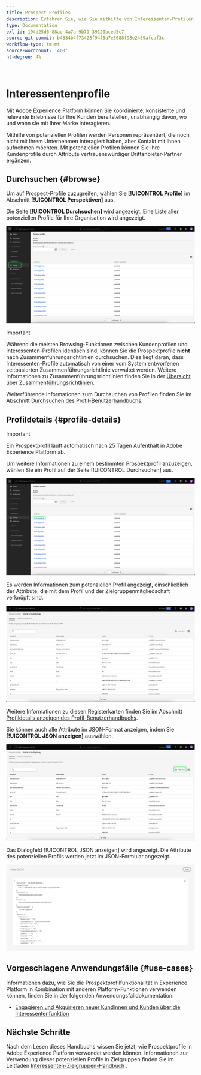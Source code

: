 ```yaml
---
title: Prospect Profiles
description: Erfahren Sie, wie Sie mithilfe von Interessenten-Profilen Informationen über unbekannte Kunden mit Drittanbieterinformationen erfassen und verwenden können.
type: Documentation
exl-id: 194d25d6-88ae-4a7a-9b79-39120bced5c7
source-git-commit: b4334b4f73428f94f5a7e5088f98e2459afcaf3c
workflow-type: tm+mt
source-wordcount: '400'
ht-degree: 4%

---
```


# Interessentenprofile

Mit Adobe Experience Platform können Sie koordinierte, konsistente und relevante Erlebnisse für Ihre Kunden bereitstellen, unabhängig davon, wo und wann sie mit Ihrer Marke interagieren.

Mithilfe von potenziellen Profilen werden Personen repräsentiert, die noch nicht mit Ihrem Unternehmen interagiert haben, aber Kontakt mit Ihnen aufnehmen möchten. Mit potenziellen Profilen können Sie Ihre Kundenprofile durch Attribute vertrauenswürdiger Drittanbieter-Partner ergänzen.

## Durchsuchen {#browse}

Um auf Prospect-Profile zuzugreifen, wählen Sie **[!UICONTROL Profile]** im Abschnitt **[!UICONTROL Perspektiven]** aus.

Die Seite **[!UICONTROL Durchsuchen]** wird angezeigt. Eine Liste aller potenziellen Profile für Ihre Organisation wird angezeigt.

![Die Schaltfläche [!UICONTROL Profile] ist hervorgehoben und zeigt die Seite [!UICONTROL Durchsuchen] für Interessenten-Profile an.](../images/prospect-profile/browse-profiles.png)

>[!IMPORTANT]
>
>Während die meisten Browsing-Funktionen zwischen Kundenprofilen und Interessenten-Profilen identisch sind, können Sie die Prospektprofile **nicht** nach Zusammenführungsrichtlinien durchsuchen. Dies liegt daran, dass Interessenten-Profile automatisch von einer vom System entworfenen zeitbasierten Zusammenführungsrichtlinie verwaltet werden. Weitere Informationen zu Zusammenführungsrichtlinien finden Sie in der [Übersicht über Zusammenführungsrichtlinien](../merge-policies/overview.md).

Weiterführende Informationen zum Durchsuchen von Profilen finden Sie im Abschnitt [Durchsuchen des Profil-Benutzerhandbuchs](./user-guide.md#browse-identity).

## Profildetails {#profile-details}

>[!IMPORTANT]
>
>Ein Prospektprofil läuft automatisch nach 25 Tagen Aufenthalt in Adobe Experience Platform ab.

Um weitere Informationen zu einem bestimmten Prospektprofil anzuzeigen, wählen Sie ein Profil auf der Seite [!UICONTROL Durchsuchen] aus.

![Ein Interessenten-Profil wird auf der Durchsuchen-Seite hervorgehoben.](../images/prospect-profile/select-specific-profile.png)

Es werden Informationen zum potenziellen Profil angezeigt, einschließlich der Attribute, die mit dem Profil und der Zielgruppenmitgliedschaft verknüpft sind.

![Die Seite mit den Profildetails des Interessenten wird angezeigt.](../images/prospect-profile/profile-details.png)

Weitere Informationen zu diesen Registerkarten finden Sie im Abschnitt [Profildetails anzeigen des Profil-Benutzerhandbuchs](./user-guide.md#profile-detail).

Sie können auch alle Attribute im JSON-Format anzeigen, indem Sie **[!UICONTROL JSON anzeigen]** auswählen.

![Die Schaltfläche [!UICONTROL JSON anzeigen] wird auf der Seite mit den potenziellen Profildetails hervorgehoben.](../images/prospect-profile/profile-select-view-json.png)

Das Dialogfeld [!UICONTROL JSON anzeigen] wird angezeigt. Die Attribute des potenziellen Profils werden jetzt im JSON-Formular angezeigt.

![Die Attribute des potenziellen Profils werden im JSON-Formular angezeigt.](../images/prospect-profile/profile-view-json.png)

## Vorgeschlagene Anwendungsfälle {#use-cases}

Informationen dazu, wie Sie die Prospektprofilfunktionalität in Experience Platform in Kombination mit anderen Platform-Funktionen verwenden können, finden Sie in der folgenden Anwendungsfalldokumentation:

- [Engagieren und Akquirieren neuer Kundinnen und Kunden über die Interessentenfunktion](../../rtcdp/partner-data/prospecting.md)

## Nächste Schritte

Nach dem Lesen dieses Handbuchs wissen Sie jetzt, wie Prospektprofile in Adobe Experience Platform verwendet werden können. Informationen zur Verwendung dieser potenziellen Profile in Zielgruppen finden Sie im Leitfaden [Interessenten-Zielgruppen-Handbuch](../../segmentation/ui/prospect-audience.md) .

